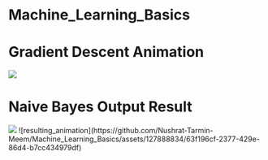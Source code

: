 # Machine_Learning_Basics

# Gradient Descent Animation
<img src="https://github.com/Nushrat-Tarmin-Meem/Machine_Learning_Basics/assets/127888834/63f196cf-2377-429e-86d4-b7cc434979df">

# Naive Bayes Output Result
<img src="https://github.com/Nushrat-Tarmin-Meem/Machine_Learning_Basics/assets/127888834/26b216e1-84bc-4f08-a95b-884b9a786aef" >
![resulting_animation](https://github.com/Nushrat-Tarmin-Meem/Machine_Learning_Basics/assets/127888834/63f196cf-2377-429e-86d4-b7cc434979df)
